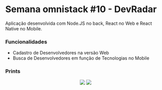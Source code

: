# Semana omnistack #10 - DevRadar

Aplicação desenvolvida com Node.JS no back, React no Web e React Native no Mobile.

### Funcionalidades
- Cadastro de Desenvolvedores na versão Web
- Busca de Desenvolvedores em função de Tecnologias no Mobile

### Prints

<p align="center">
<img src="https://raw.githubusercontent.com/brnocesar/omnistack-10/master/prints/v1-mobile.png">
<img src="https://raw.githubusercontent.com/brnocesar/omnistack-10/master/prints/v1-web.png">
</p>
